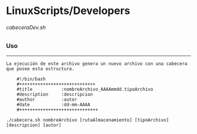 # LinuxScripts/Developers


###### cabeceraDev.sh
###	Uso
------------
	La ejecución de este archivo genera un nuevo archivo con una cabecera que posee esta estructura.
```
	#!/bin/bash
	#+++++++++++++++++++++++++++++
	#title           :nombreArchivo_AAAAmmdd.tipoArchivo
	#description     :descripcion
	#author          :autor
	#date            :dd-mm-AAAA
	#++++++++++++++++++++++++++++++
``` 
```
./cabecera.sh nombreArchivo [rutaAlmacenamiento] [tipoArchivo] [descripcion] [autor]
``` 
